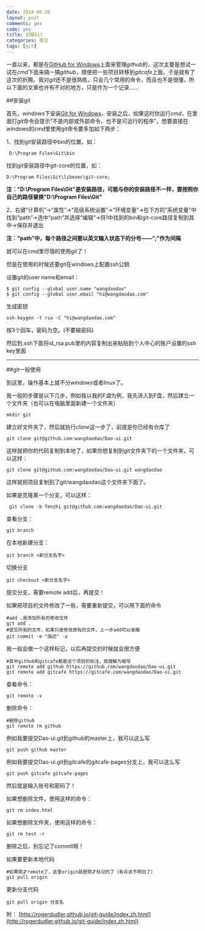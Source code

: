 ```yaml
---
date: 2014-06-20
layout: post
comments: yes
code: yes
title: 初探Git
categories: 笔记
tags: [git]
---
```


一直以来，都是在[GitHub for Windows](https://windows.github.com/)上面来管理*github*的，这次主要是想试一试在*cmd*下面来搞一搞*github*，顺便把一些项目转移到*gitcafe*上面，于是就有了这次的折腾。我对*git*还不是很熟练，只会几个常用的命令，而且也不是很懂，所以下面的文章也许有不对的地方，只是作为一个记录……

##安装git

首先，*windows*下安装[Git for Windows](http://msysgit.github.io/)，安装之后，如果这时你运行*cmd*，在里面打*git*命令会提示“不是内部或外部命令，也不是可运行的程序”，想要直接在*windows*的*cmd*里使用git命令要多加如下两步：

1、找到git安装路径中bin的位置，如：

     D:\Program Files\Git\bin

找到git安装路径中git-core的位置，如：

    D:\Program Files\Git\libexec\git-core;

**注："D:\Program Files\Git\"是安装路径，可能与你的安装路径不一样，要按照你自己的路径替换"D:\Program Files\Git\"**

2、右键“计算机”->“属性”->“高级系统设置”->“环境变量”->在下方的“系统变量”中找到“path”->选中“path”并选择“编辑”->将1中找到的bin和git-core路径复制到其中->保存并退出

**注：“path”中，每个路径之间要以英文输入状态下的分号——“;”作为间隔**

就可以在cmd里尽情的使用git了！

但是在使用的时候还要git在windows上配置ssh公钥
 
设置git的user name和email：
 
    $ git config --global user.name "wangdaodao"
    $ git config --global user.email "hi@wangdaodao.com"

生成密钥

    ssh-keygen -t rsa -C "hi@wangdaodao.com"

按3个回车，密码为空。(不要输密码)
 
然后到.ssh下面将id_rsa.pub里的内容复制出来粘贴到个人中心的账户设置的ssh key里面

----

##git一般使用

到这里，操作基本上就不分*windows*或者*linux*了。

我一般的步骤是以下几步，例如我以我的*F盘*为例，我先进入到F盘，然后建立一个文件夹（也可以在电脑里面新建一个文件夹）

    mkdir git

建立好文件夹了，然后就执行*clone*这一步了，前提是你已经有仓库了

    git clone git@github.com:wangdaodao/Dao-ui.git

这样就把你的代码复制到本地了，如果你想复制到git文件夹下的一个文件夹，可以这样：

    git clone git@github.com:wangdaodao/Dao-ui.git wangdaodao

这样就把项目复制到了git/wangdaodao这个文件夹下面了。

如果是克隆某一个分支，可以这样：

     git clone -b fenzhi git@github.com:wangdaodao/Dao-ui.git

查看分支：

    git branch

在本地新建分支：

    git branch <新分支名字>

切换分支

    git checkout <新分支名字>

提交分支，需要remote add后，再提交！

如果把项目的文件修改了一些，需要重新提交，可以用下面的命令

    #add .是添加所有的修改文件
    git add .
    #提交所有的文件，如果只是修改原有的文件，上一步add可以省略
    git commit -m "描述" -a

我一般会做一个这样标记，以后再提交的时候就会很方便

    #其中github和gitcafe都是这个项目的标注，我理解为缩写
    git remote add github https://github.com/wangdaodao/Dao-ui.git
    git remote add gitcafe https://gitcafe.com/wangdaodao/Dao-ui.git

查看命令：

    git remote -v

删除命令：

    #删除github
    git remote rm github

例如我要提交Dao-ui.git到github的master上，我可以这么写

    git push github master

例如我要提交Dao-ui.git到gitcafe的gitcafe-pages分支上，我可以这么写

    git push gitcafe gitcafe-pages

然后就是输入账号和密码了！

如果想删除文件，使用这样的命令：

    git rm index.html

如果想删除文件夹，使用这样的命令：

    git rm test -r

删除之后，别忘记了commit啊！

如果要更新本地代码

    #如果刚才remote了，这里origin就是刚才标记的了（有点说不明白了）
    git pull origin

更新分支代码

    git pull origin 分支名

附：
[http://rogerdudler.github.io/git-guide/index.zh.html](http://rogerdudler.github.io/git-guide/index.zh.html)